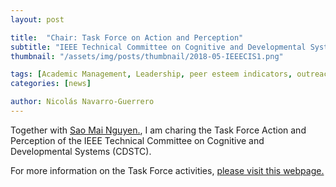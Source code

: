 ```yaml
---
layout: post

title:  "Chair: Task Force on Action and Perception"
subtitle: "IEEE Technical Committee on Cognitive and Developmental Systems (CDSTC)"
thumbnail: "/assets/img/posts/thumbnail/2018-05-IEEECIS1.png"

tags: [Academic Management, Leadership, peer esteem indicators, outreach]
categories: [news]

author: Nicolás Navarro-Guerrero
---
```

Together with <a href="http://nguyensmai.free.fr/" target="_blank">Sao Mai Nguyen.</a>, I am charing the Task Force Action and Perception of the IEEE Technical Committee on Cognitive and Developmental Systems (CDSTC).

For more information on the Task Force activities, <a href="https://cdstc.gitlab.io/task-force-on-action-and-perception" target="_blank">please visit this webpage.</a>

<!--more-->

